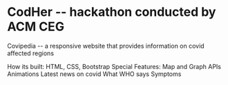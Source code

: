 # CodHer -- hackathon conducted by ACM CEG
Covipedia -- a responsive website that provides information on covid affected regions

How its built: HTML, CSS, Bootstrap
Special Features:
Map and Graph APIs
Animations
Latest news on covid
What WHO says
Symptoms
